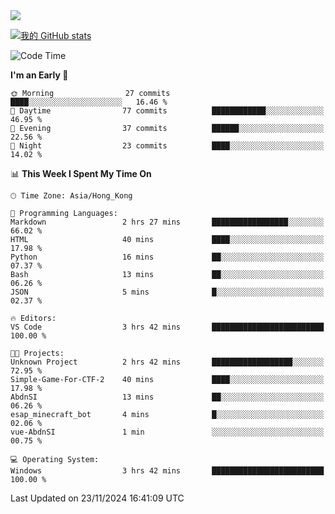 <img align="center" src="https://readme-typing-svg.demolab.com/?font=Fira+Code&pause=1000&random=true&width=435&lines=%E2%9D%A4+Hello!+%E2%9D%A4;Welcome+to+my+Github+Profile~;I%27m+a+student+from+SCNU+%26+UoA" />

[![我的 GitHub stats](https://github-readme-stats.vercel.app/api?username=AptS-1547&show_icons=true&theme=ambient_gradient)](https://github.com/anuraghazra/github-readme-stats)

<!--START_SECTION:waka-->
![Code Time](http://img.shields.io/badge/Code%20Time-57%20hrs%2034%20mins-blue)

**I'm an Early 🐤** 

```text
🌞 Morning                27 commits          ████░░░░░░░░░░░░░░░░░░░░░   16.46 % 
🌆 Daytime                77 commits          ████████████░░░░░░░░░░░░░   46.95 % 
🌃 Evening                37 commits          ██████░░░░░░░░░░░░░░░░░░░   22.56 % 
🌙 Night                  23 commits          ████░░░░░░░░░░░░░░░░░░░░░   14.02 % 
```


📊 **This Week I Spent My Time On** 

```text
🕑︎ Time Zone: Asia/Hong_Kong

💬 Programming Languages: 
Markdown                 2 hrs 27 mins       █████████████████░░░░░░░░   66.02 % 
HTML                     40 mins             ████░░░░░░░░░░░░░░░░░░░░░   17.98 % 
Python                   16 mins             ██░░░░░░░░░░░░░░░░░░░░░░░   07.37 % 
Bash                     13 mins             ██░░░░░░░░░░░░░░░░░░░░░░░   06.26 % 
JSON                     5 mins              █░░░░░░░░░░░░░░░░░░░░░░░░   02.37 % 

🔥 Editors: 
VS Code                  3 hrs 42 mins       █████████████████████████   100.00 % 

🐱‍💻 Projects: 
Unknown Project          2 hrs 42 mins       ██████████████████░░░░░░░   72.95 % 
Simple-Game-For-CTF-2    40 mins             ████░░░░░░░░░░░░░░░░░░░░░   17.98 % 
AbdnSI                   13 mins             ██░░░░░░░░░░░░░░░░░░░░░░░   06.26 % 
esap_minecraft_bot       4 mins              █░░░░░░░░░░░░░░░░░░░░░░░░   02.06 % 
vue-AbdnSI               1 min               ░░░░░░░░░░░░░░░░░░░░░░░░░   00.75 % 

💻 Operating System: 
Windows                  3 hrs 42 mins       █████████████████████████   100.00 % 
```


 Last Updated on 23/11/2024 16:41:09 UTC
<!--END_SECTION:waka-->